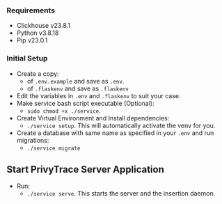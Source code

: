 ### Requirements
- Clickhouse v23.8.1
- Python v3.8.18
- Pip v23.0.1

### Initial Setup
- Create a copy:
    - of ```.env.example``` and save as ```.env```.
    - of ```.flaskenv``` and save as ```.flaskenv```
- Edit the variables in ```.env``` and ```.flaskenv``` to suit your case.
- Make service bash script executable (Optional): 
    - ```sudo chmod +x ./service```.
- Create Virtual Environment and Install dependencies: 
    - ```./service setup```. 
    This will automatically activate the venv for you.
- Create a database with same name as specified in your ```.env``` and run migrations: 
    - ```./service migrate```


## Start PrivyTrace Server Application
- Run: 
    - ```./service serve```. This starts the server and the insertion daemon.